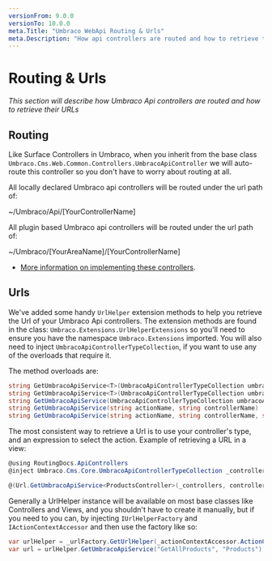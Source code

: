 ```yaml
---
versionFrom: 9.0.0
versionTo: 10.0.0
meta.Title: "Umbraco WebApi Routing & Urls"
meta.Description: "How api controllers are routed and how to retrieve their URLs"
---
```


# Routing & Urls

_This section will describe how Umbraco Api controllers are routed and how to retrieve their URLs_

## Routing

Like Surface Controllers in Umbraco, when you inherit from the base class `Umbraco.Cms.Web.Common.Controllers.UmbracoApiController` we will auto-route this controller so you don't have to worry about routing at all.

All locally declared Umbraco api controllers will be routed under the url path of:

~/Umbraco/Api/[YourControllerName]

All plugin based Umbraco api controllers will be routed under the url path of:

~/Umbraco/[YourAreaName]/[YourControllerName]

* [More information on implementing these controllers](README.md).

## Urls

We've added some handy `UrlHelper` extension methods to help you retrieve the Url of your Umbraco Api controllers. The extension methods are found in the class: `Umbraco.Extensions.UrlHelperExtensions` so you'll need to ensure you have the namespace `Umbraco.Extensions` imported. You will also need to inject `UmbracoApiControllerTypeCollection`, if you want to use any of the overloads that require it.

The method overloads are:

```csharp
string GetUmbracoApiService<T>(UmbracoApiControllerTypeCollection umbracoApiControllerTypeCollection, string actionName)
string GetUmbracoApiService<T>(UmbracoApiControllerTypeCollection umbracoApiControllerTypeCollection, Expression<Func<T, object>> methodSelector)
string GetUmbracoApiService(UmbracoApiControllerTypeCollection umbracoApiControllerTypeCollection, string actionName, Type apiControllerType)
string GetUmbracoApiService(string actionName, string controllerName)
string GetUmbracoApiService(string actionName, string controllerName, string area)
```

The most consistent way to retrieve a Url is to use your controller's type, and an expression to select the action. Example of retrieving a URL in a view:

```csharp
@using RoutingDocs.ApiControllers
@inject Umbraco.Cms.Core.UmbracoApiControllerTypeCollection _controllers;

@(Url.GetUmbracoApiService<ProductsController>(_controllers, controller => controller.GetAllProducts()))
```

Generally a UrlHelper instance will be available on most base classes like Controllers and Views, and you shouldn't have to create it manually, but if you need to you can, by injecting `IUrlHelperFactory` and `IActionContextAccessor` and then use the factory like so:

```C#
var urlHelper = _urlFactory.GetUrlHelper(_actionContextAccessor.ActionContext);
var url = urlHelper.GetUmbracoApiService("GetAllProducts", "Products");
```
